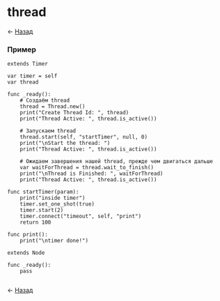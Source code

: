 # thread

← [Назад][back]

### Пример

```gdscript
extends Timer

var timer = self
var thread

func _ready():
	# Создаём thread
	thread = Thread.new()
	print("Create Thread Id: ", thread)
	print("Thread Active: ", thread.is_active())

	# Запускаем thread
	thread.start(self, "startTimer", null, 0)
	print("\nStart the thread: ")
	print("Thread Active: ", thread.is_active())

	# Ожидаем завершения нашей thread, прежде чем двигаться дальше
	var waitForThread = thread.wait_to_finish()
	print("\nThread is Finished: ", waitForThread)
	print("Thread Active: ", thread.is_active())

func startTimer(param):
	print("inside timer")
	timer.set_one_shot(true)
	timer.start(2)
	timer.connect("timeout", self, "print")
	return 100

func print():
	print("\ntimer done!")
```

```gdscript
extends Node

func _ready():
	pass
```

```gdscript

```

← [Назад][back]

[back]: <.> "Назад к оглавлению"